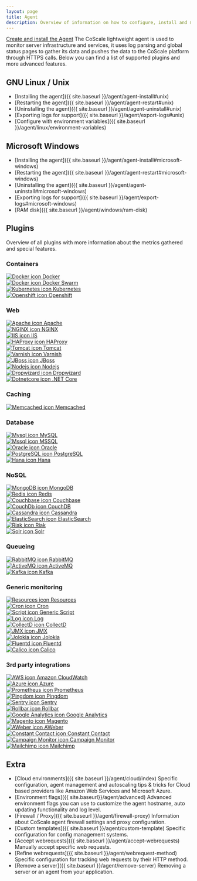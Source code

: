 ```yaml
---
layout: page
title: Agent
description: Overview of information on how to configure, install and maintain the CoScale agent.
---
```


<a href="{{ site.baseurl }}/agent/install" id="installation" class="btn btn-primary btn-lg pull-right">Create and install the Agent</a>
The CoScale lightweight agent is used to monitor server infrastructure and services, it uses log parsing and global status pages to gather its data and pushes the data to the CoScale platform through HTTPS calls. Below you can find a list of supported plugins and more advanced features.

## GNU Linux / Unix

* [Installing the agent]({{ site.baseurl }}/agent/agent-install#unix)
* [Restarting the agent]({{ site.baseurl }}/agent/agent-restart#unix)
* [Uninstalling the agent]({{ site.baseurl }}/agent/agent-uninstall#unix)
* [Exporting logs for support]({{ site.baseurl }}/agent/export-logs#unix)
* [Configure with environment variables]({{ site.baseurl }}/agent/linux/environment-variables)

## Microsoft Windows

* [Installing the agent]({{ site.baseurl }}/agent/agent-install#microsoft-windows)
* [Restarting the agent]({{ site.baseurl }}/agent/agent-restart#microsoft-windows)
* [Uninstalling the agent]({{ site.baseurl }}/agent/agent-uninstall#microsoft-windows)
* [Exporting logs for support]({{ site.baseurl }}/agent/export-logs#microsoft-windows)
* [RAM disk]({{ site.baseurl }}/agent/windows/ram-disk)

## Plugins
Overview of all plugins with more information about the metrics gathered and special features.  

### Containers

<div class="row">
    <div class="col-sm-3"><a href="{{ site.baseurl }}/agent/plugins/docker"><img src="/gfx/agent/docker.png" alt="Docker icon"> Docker</a></div>
    <div class="col-sm-3"><a href="{{ site.baseurl }}/agent/plugins/docker-swarm"><img src="/gfx/agent/dockerswarm.png" alt="Docker icon"> Docker Swarm</a></div>
    <div class="col-sm-3"><a href="{{ site.baseurl }}/agent/plugins/kubernetes"><img src="/gfx/agent/kubernetes.png" alt="Kubernetes icon"> Kubernetes</a></div>
    <div class="col-sm-3"><a href="{{ site.baseurl }}/agent/plugins/openshift"><img src="/gfx/agent/openshift.png" alt="Openshift icon"> Openshift</a></div>
</div>  

### Web

<div class="row">
    <div class="col-sm-3"><a href="{{ site.baseurl }}/agent/plugins/apache"><img src="/gfx/agent/apache.png" alt="Apache icon"> Apache</a></div>
    <div class="col-sm-3"><a href="{{ site.baseurl }}/agent/plugins/nginx"><img src="/gfx/agent/nginx.png" alt="NGINX icon"> NGINX</a></div>
    <div class="col-sm-3"><a href="{{ site.baseurl }}/agent/plugins/iis"><img src="/gfx/agent/iis.png" alt="IIS icon"> IIS</a></div>
    <div class="col-sm-3"><a href="{{ site.baseurl }}/agent/plugins/haproxy"><img src="/gfx/agent/haproxy.png" alt="HAProxy icon"> HAProxy</a></div>
    <div class="col-sm-3"><a href="{{ site.baseurl }}/agent/plugins/tomcat"><img src="/gfx/agent/tomcat.png" alt="Tomcat icon"> Tomcat</a></div>
    <div class="col-sm-3"><a href="{{ site.baseurl }}/agent/plugins/varnish"><img src="/gfx/agent/varnish.png" alt="Varnish icon"> Varnish</a></div>
    <div class="col-sm-3"><a href="{{ site.baseurl }}/agent/plugins/jboss"><img src="/gfx/agent/jboss.png" alt="JBoss icon"> JBoss</a></div>
    <div class="col-sm-3"><a href="{{ site.baseurl }}/agent/plugins/nodejs"><img src="/gfx/agent/nodejs.png" alt="Nodejs icon"> Nodejs</a></div>
    <div class="col-sm-3"><a href="{{ site.baseurl }}/agent/plugins/dropwizard"><img src="/gfx/agent/dropwizard.png" alt="Dropwizard icon"> Dropwizard</a></div>
    <div class="col-sm-3"><a href="{{ site.baseurl }}/agent/plugins/dotnetcore"><img src="/gfx/agent/dotnetcore.png" alt="Dotnetcore icon"> .NET Core</a></div>
</div>    

### Caching

<div class="row">
    <div class="col-sm-3"><a href="{{ site.baseurl }}/agent/plugins/memcached"><img src="/gfx/agent/memcached.png" alt="Memcached icon"> Memcached</a></div>
</div>

### Database

<div class="row">    
    <div class="col-sm-3"><a href="{{ site.baseurl }}/agent/plugins/mysql"><img src="/gfx/agent/mysql.png" alt="Mysql icon"> MySQL</a></div>
    <div class="col-sm-3"><a href="{{ site.baseurl }}/agent/plugins/mssql"><img src="/gfx/agent/mssql.png" alt="Mssql icon"> MSSQL</a></div>
    <div class="col-sm-3"><a href="{{ site.baseurl }}/agent/plugins/oracle"><img src="/gfx/agent/oracle.png" alt="Oracle icon"> Oracle</a></div>
    <div class="col-sm-3"><a href="{{ site.baseurl }}/agent/plugins/postgresql"><img src="/gfx/agent/postgresql.png" alt="PostgreSQL icon"> PostgreSQL</a></div>
    <div class="col-sm-3"><a href="{{ site.baseurl }}/agent/plugins/hana"><img src="/gfx/agent/hanadb.png" alt="Hana icon"> Hana</a></div>
</div>

### NoSQL

<div class="row">
    <div class="col-sm-3"><a href="{{ site.baseurl }}/agent/plugins/mongodb"><img src="/gfx/agent/mongodb.png" alt="MongoDB icon"> MongoDB</a></div>
    <div class="col-sm-3"><a href="{{ site.baseurl }}/agent/plugins/redis"><img src="/gfx/agent/redis.png" alt="Redis icon"> Redis</a></div>
    <div class="col-sm-3"><a href="{{ site.baseurl }}/agent/plugins/couchbase"><img src="/gfx/agent/couchbase.png" alt="Couchbase icon"> Couchbase</a></div>
    <div class="col-sm-3"><a href="{{ site.baseurl }}/agent/plugins/couchdb"><img src="/gfx/agent/couchdb.png" alt="CouchDb icon"> CouchDB</a></div>
    <div class="col-sm-3"><a href="{{ site.baseurl }}/agent/plugins/cassandra"><img src="/gfx/agent/cassandra.png" alt="Cassandra icon"> Cassandra</a></div>
    <div class="col-sm-3"><a href="{{ site.baseurl }}/agent/plugins/elasticsearch"><img src="/gfx/agent/elasticsearch.png" alt="ElasticSearch icon"> ElasticSearch</a></div>
    <div class="col-sm-3"><a href="{{ site.baseurl }}/agent/plugins/riak"><img src="/gfx/agent/riak.png" alt="Riak icon"> Riak</a></div>
    <div class="col-sm-3"><a href="{{ site.baseurl }}/agent/plugins/solr"><img src="/gfx/agent/solr.png" alt="Solr icon"> Solr</a></div>
</div>

### Queueing

<div class="row">
    <div class="col-sm-3"><a href="{{ site.baseurl }}/agent/plugins/rabbitmq"><img src="/gfx/agent/rabbitmq.png" alt="RabbitMQ icon"> RabbitMQ</a></div>
    <div class="col-sm-3"><a href="{{ site.baseurl }}/agent/plugins/activemq"><img src="/gfx/agent/activemq.png" alt="ActiveMQ icon"> ActiveMQ</a></div>
    <div class="col-sm-3"><a href="{{ site.baseurl }}/agent/plugins/kafka"><img src="/gfx/agent/kafka.png" alt="Kafka icon"> Kafka</a></div>
</div>

### Generic monitoring

<div class="row">
    <div class="col-sm-3"><a href="{{ site.baseurl }}/agent/plugins/resources"><img src="/gfx/agent/resources.png" alt="Resources icon"> Resources</a></div>
    <div class="col-sm-3"><a href="{{ site.baseurl }}/agent/plugins/cron"><img src="/gfx/agent/CRON.png" alt="Cron icon"> Cron</a></div>
    <div class="col-sm-3"><a href="{{ site.baseurl }}/custom-metrics/generic-script/index/"><img src="/gfx/agent/genericscript.png" alt="Script icon"> Generic Script</a></div>
    <div class="col-sm-3"><a href="{{ site.baseurl }}/agent/plugins/log"><img src="/gfx/agent/log_plugin.png" alt="Log icon"> Log</a></div>
    <div class="col-sm-3"><a href="{{ site.baseurl }}/agent/plugins/collectd"><img src="/gfx/agent/collectd.png" alt="CollectD icon"> CollectD</a></div>
    <div class="col-sm-3"><a href="{{ site.baseurl }}/agent/plugins/jmx"><img src="/gfx/agent/jmx.png" alt="JMX icon"> JMX</a></div>
    <div class="col-sm-3"><a href="{{ site.baseurl }}/agent/plugins/jolokia"><img src="/gfx/agent/jolokia.png" alt="Jolokia icon"> Jolokia</a></div>
    <div class="col-sm-3"><a href="{{ site.baseurl }}/agent/plugins/fluentd"><img src="/gfx/agent/fluentd.png" alt="Fluentd icon"> Fluentd</a></div>
    <div class="col-sm-3"><a href="{{ site.baseurl }}/agent/plugins/calico"><img src="/gfx/agent/calico.png" alt="Calico icon"> Calico</a></div>
</div>

### 3rd party integrations

<div class="row">
    <div class="col-sm-3"><a href="{{ site.baseurl }}/agent/plugins/amazoncloudwatch"><img src="/gfx/agent/amazon-aws.png" alt="AWS icon"> Amazon CloudWatch</a></div>
    <div class="col-sm-3"><a href="{{ site.baseurl }}/agent/plugins/azure"><img src="/gfx/agent/azure.png" alt="Azure icon"> Azure</a></div>
    <div class="col-sm-3"><a href="{{ site.baseurl }}/agent/plugins/prometheus"><img src="/gfx/agent/prometheus.png" alt="Prometheus icon"> Prometheus</a></div>
    <div class="col-sm-3"><a href="{{ site.baseurl }}/agent/plugins/pingdom"><img src="/gfx/agent/pingdom.png" alt="Pingdom icon"> Pingdom</a></div>
    <div class="col-sm-3"><a href="{{ site.baseurl }}/agent/plugins/sentry"><img src="/gfx/agent/sentry.png" alt="Sentry icon"> Sentry</a></div>
    <div class="col-sm-3"><a href="{{ site.baseurl }}/agent/plugins/rollbar"><img src="/gfx/agent/rollbar.png" alt="Rollbar icon"> Rollbar</a></div>
    <div class="col-sm-3"><a href="{{ site.baseurl }}/agent/plugins/googleanalytics"><img src="/gfx/agent/google-analytics.png" alt="Google Analytics icon"> Google Analytics</a></div>
    <div class="col-sm-3"><a href="{{ site.baseurl }}/agent/plugins/magento"><img src="/gfx/agent/magento.png" alt="Magento icon"> Magento</a></div>
    <div class="col-sm-3"><a href="{{ site.baseurl }}/agent/plugins/aweber"><img src="/gfx/agent/aweber.png" alt="AWeber icon"> AWeber</a></div>
    <div class="col-sm-3"><a href="{{ site.baseurl }}/agent/plugins/constantcontact"><img src="/gfx/agent/constant-contact.png" alt="Constant Contact icon"> Constant Contact</a></div>
    <div class="col-sm-3"><a href="{{ site.baseurl }}/agent/plugins/campaignmonitor"><img src="/gfx/agent/campaign-monitor.png" alt="Campaign Monitor icon"> Campaign Monitor</a></div>
    <div class="col-sm-3"><a href="{{ site.baseurl }}/agent/plugins/mailchimp"><img src="/gfx/agent/mailchimp.png" alt="Mailchimp icon"> Mailchimp</a></div>
</div>


## Extra

* [Cloud environments]({{ site.baseurl }}/agent/cloud/index)
    Specific configuration, agent management and autoscaling tips & tricks for Cloud based providers like Amazon Web Services and Microsoft Azure.
* [Environment flags]({{ site.baseurl}}/agent/advanced)
    Advanced environment flags you can use to customize the agent hostname, auto updating functionality and log level.
* [Firewall / Proxy]({{ site.baseurl }}/agent/firewall-proxy)
    Information about CoScale agent firewall settings and proxy configuration.
* [Custom templates]({{ site.baseurl }}/agent/custom-template)
    Specific configuration for config management systems.
* [Accept webrequests]({{ site.baseurl }}/agent/accept-webrequests)
    Manually accept specific web requests.
* [Refine webrequests]({{ site.baseurl }}/agent/webrequest-method)
    Specific configuration for tracking web requests by their HTTP method.
* [Remove a server]({{ site.baseurl }}/agent/remove-server)
    Removing a server or an agent from your application.
